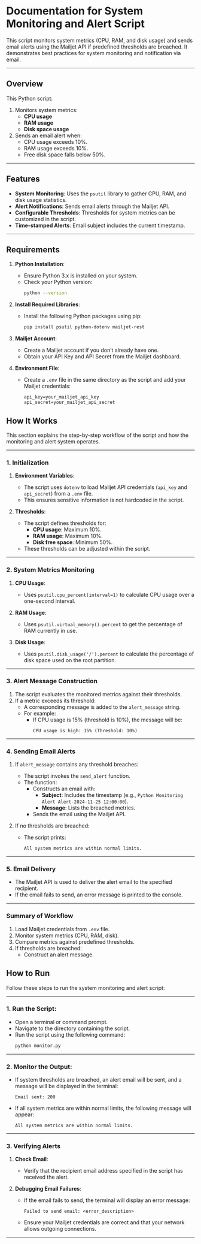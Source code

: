 # Documentation for System Monitoring and Alert Script

This script monitors system metrics (CPU, RAM, and disk usage) and sends email alerts using the Mailjet API if predefined thresholds are breached. It demonstrates best practices for system monitoring and notification via email.

---

## Overview

This Python script:
1. Monitors system metrics:
   - **CPU usage**
   - **RAM usage**
   - **Disk space usage**
2. Sends an email alert when:
   - CPU usage exceeds 10%.
   - RAM usage exceeds 10%.
   - Free disk space falls below 50%.

---

## Features

- **System Monitoring**: Uses the `psutil` library to gather CPU, RAM, and disk usage statistics.
- **Alert Notifications**: Sends email alerts through the Mailjet API.
- **Configurable Thresholds**: Thresholds for system metrics can be customized in the script.
- **Time-stamped Alerts**: Email subject includes the current timestamp.

---

## Requirements

1. **Python Installation**:
   - Ensure Python 3.x is installed on your system.
   - Check your Python version:
     ```bash
     python --version
     ```

2. **Install Required Libraries**:
   - Install the following Python packages using pip:
     ```bash
     pip install psutil python-dotenv mailjet-rest
     ```

3. **Mailjet Account**:
   - Create a Mailjet account if you don’t already have one.
   - Obtain your API Key and API Secret from the Mailjet dashboard.

4. **Environment File**:
   - Create a `.env` file in the same directory as the script and add your Mailjet credentials:
     ```plaintext
     api_key=your_mailjet_api_key
     api_secret=your_mailjet_api_secret
     ```

## How It Works

This section explains the step-by-step workflow of the script and how the monitoring and alert system operates.

---

### 1. Initialization
1. **Environment Variables**:
   - The script uses `dotenv` to load Mailjet API credentials (`api_key` and `api_secret`) from a `.env` file.
   - This ensures sensitive information is not hardcoded in the script.

2. **Thresholds**:
   - The script defines thresholds for:
     - **CPU usage**: Maximum 10%.
     - **RAM usage**: Maximum 10%.
     - **Disk free space**: Minimum 50%.
   - These thresholds can be adjusted within the script.

---

### 2. System Metrics Monitoring
1. **CPU Usage**:
   - Uses `psutil.cpu_percent(interval=1)` to calculate CPU usage over a one-second interval.

2. **RAM Usage**:
   - Uses `psutil.virtual_memory().percent` to get the percentage of RAM currently in use.

3. **Disk Usage**:
   - Uses `psutil.disk_usage('/').percent` to calculate the percentage of disk space used on the root partition.

---

### 3. Alert Message Construction
1. The script evaluates the monitored metrics against their thresholds.
2. If a metric exceeds its threshold:
   - A corresponding message is added to the `alert_message` string.
   - For example:
     - If CPU usage is 15% (threshold is 10%), the message will be:
       ```
       CPU usage is high: 15% (Threshold: 10%)
       ```

---

### 4. Sending Email Alerts
1. If `alert_message` contains any threshold breaches:
   - The script invokes the `send_alert` function.
   - The function:
     - Constructs an email with:
       - **Subject**: Includes the timestamp (e.g., `Python Monitoring Alert Alert-2024-11-25 12:00:00`).
       - **Message**: Lists the breached metrics.
     - Sends the email using the Mailjet API.

2. If no thresholds are breached:
   - The script prints:
     ```
     All system metrics are within normal limits.
     ```

---

### 5. Email Delivery
- The Mailjet API is used to deliver the alert email to the specified recipient.
- If the email fails to send, an error message is printed to the console.

---

### Summary of Workflow
1. Load Mailjet credentials from `.env` file.
2. Monitor system metrics (CPU, RAM, disk).
3. Compare metrics against predefined thresholds.
4. If thresholds are breached:
   - Construct an alert message.

## How to Run

Follow these steps to run the system monitoring and alert script:

---

### 1. **Run the Script**:
   - Open a terminal or command prompt.
   - Navigate to the directory containing the script.
   - Run the script using the following command:
     ```bash
     python monitor.py
     ```

---

### 2. **Monitor the Output**:
   - If system thresholds are breached, an alert email will be sent, and a message will be displayed in the terminal:
     ```plaintext
     Email sent: 200
     ```
   - If all system metrics are within normal limits, the following message will appear:
     ```plaintext
     All system metrics are within normal limits.
     ```

---

### 3. Verifying Alerts

1. **Check Email**:
   - Verify that the recipient email address specified in the script has received the alert.

2. **Debugging Email Failures**:
   - If the email fails to send, the terminal will display an error message:
     ```plaintext
     Failed to send email: <error_description>
     ```
   - Ensure your Mailjet credentials are correct and that your network allows outgoing connections.

---
